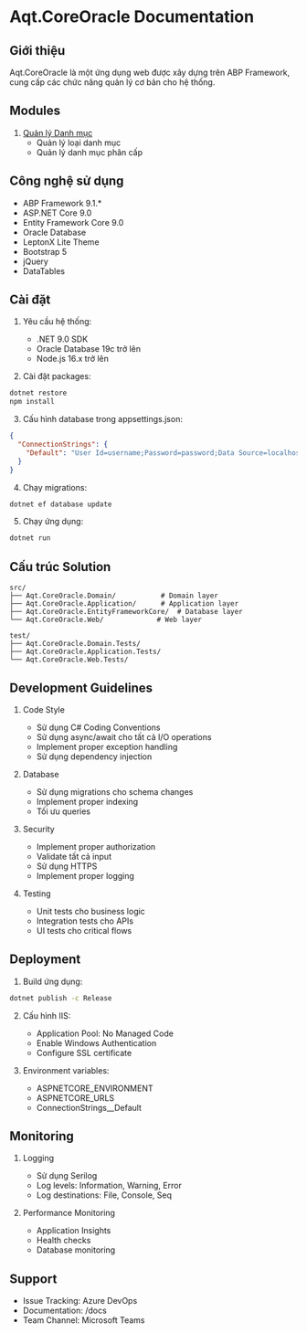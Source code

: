 # Aqt.CoreOracle Documentation

## Giới thiệu
Aqt.CoreOracle là một ứng dụng web được xây dựng trên ABP Framework, cung cấp các chức năng quản lý cơ bản cho hệ thống.

## Modules
1. [Quản lý Danh mục](./categories/README.md)
   - Quản lý loại danh mục
   - Quản lý danh mục phân cấp

## Công nghệ sử dụng
- ABP Framework 9.1.*
- ASP.NET Core 9.0
- Entity Framework Core 9.0
- Oracle Database
- LeptonX Lite Theme
- Bootstrap 5
- jQuery
- DataTables

## Cài đặt
1. Yêu cầu hệ thống:
   - .NET 9.0 SDK
   - Oracle Database 19c trở lên
   - Node.js 16.x trở lên

2. Cài đặt packages:
```bash
dotnet restore
npm install
```

3. Cấu hình database trong appsettings.json:
```json
{
  "ConnectionStrings": {
    "Default": "User Id=username;Password=password;Data Source=localhost:1521/XE"
  }
}
```

4. Chạy migrations:
```bash
dotnet ef database update
```

5. Chạy ứng dụng:
```bash
dotnet run
```

## Cấu trúc Solution
```
src/
├── Aqt.CoreOracle.Domain/           # Domain layer
├── Aqt.CoreOracle.Application/      # Application layer
├── Aqt.CoreOracle.EntityFrameworkCore/  # Database layer
└── Aqt.CoreOracle.Web/             # Web layer

test/
├── Aqt.CoreOracle.Domain.Tests/
├── Aqt.CoreOracle.Application.Tests/
└── Aqt.CoreOracle.Web.Tests/
```

## Development Guidelines
1. Code Style
   - Sử dụng C# Coding Conventions
   - Sử dụng async/await cho tất cả I/O operations
   - Implement proper exception handling
   - Sử dụng dependency injection

2. Database
   - Sử dụng migrations cho schema changes
   - Implement proper indexing
   - Tối ưu queries

3. Security
   - Implement proper authorization
   - Validate tất cả input
   - Sử dụng HTTPS
   - Implement proper logging

4. Testing
   - Unit tests cho business logic
   - Integration tests cho APIs
   - UI tests cho critical flows

## Deployment
1. Build ứng dụng:
```bash
dotnet publish -c Release
```

2. Cấu hình IIS:
   - Application Pool: No Managed Code
   - Enable Windows Authentication
   - Configure SSL certificate

3. Environment variables:
   - ASPNETCORE_ENVIRONMENT
   - ASPNETCORE_URLS
   - ConnectionStrings__Default

## Monitoring
1. Logging
   - Sử dụng Serilog
   - Log levels: Information, Warning, Error
   - Log destinations: File, Console, Seq

2. Performance Monitoring
   - Application Insights
   - Health checks
   - Database monitoring

## Support
- Issue Tracking: Azure DevOps
- Documentation: /docs
- Team Channel: Microsoft Teams 